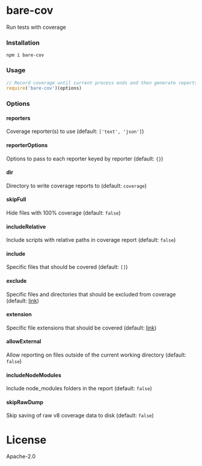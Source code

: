 # bare-cov
Run tests with coverage

### Installation
```
npm i bare-cov
```

### Usage
```js
// Record coverage until current process ends and then generate reports
require('bare-cov')(options)
```

### Options
#### reporters
Coverage reporter(s) to use (default: `['text', 'json']`)

#### reporterOptions
Options to pass to each reporter keyed by reporter (default: `{}`)

#### dir
Directory to write coverage reports to (default: `coverage`)

#### skipFull
Hide files with 100% coverage (default: `false`)

#### includeRelative
Include scripts with relative paths in coverage report (default: `false`)

#### include
Specific files that should be covered (default: `[]`)

#### exclude
Specific files and directories that should be excluded from coverage (default: [link](https://github.com/istanbuljs/schema/blob/master/default-exclude.js))

#### extension
Specific file extensions that should be covered (default: [link](https://github.com/istanbuljs/schema/blob/master/default-extension.js))

#### allowExternal
Allow reporting on files outside of the current working directory (default: `false`)

#### includeNodeModules
Include node_modules folders in the report (default: `false`)

#### skipRawDump
Skip saving of raw v8 coverage data to disk (default: `false`)

# License
Apache-2.0
